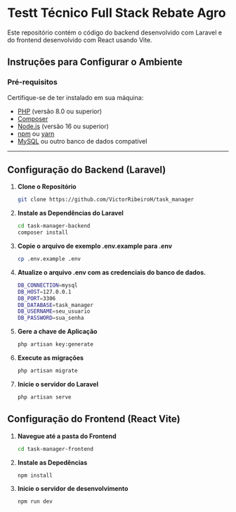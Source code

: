 # Testt Técnico Full Stack Rebate Agro

Este repositório contém o código do backend desenvolvido com Laravel e do frontend desenvolvido com React usando Vite.

## Instruções para Configurar o Ambiente

### Pré-requisitos

Certifique-se de ter instalado em sua máquina:
- [PHP](https://www.php.net/downloads) (versão 8.0 ou superior)
- [Composer](https://getcomposer.org/download/)
- [Node.js](https://nodejs.org) (versão 16 ou superior)
- [npm](https://www.npmjs.com/) ou [yarn](https://yarnpkg.com/)
- [MySQL](https://dev.mysql.com/downloads/) ou outro banco de dados compatível

---

## Configuração do Backend (Laravel)

1. **Clone o Repositório**
   ```bash
   git clone https://github.com/VictorRibeiroH/task_manager
2. **Instale as Dependências do Laravel**
   ```bash
   cd task-manager-backend
   composer install
3. **Copie o arquivo de exemplo .env.example para .env**
    ```bash
    cp .env.example .env
4. **Atualize o arquivo .env com as credenciais do banco de dados.**
    ```bash
    DB_CONNECTION=mysql
    DB_HOST=127.0.0.1
    DB_PORT=3306
    DB_DATABASE=task_manager
    DB_USERNAME=seu_usuario
    DB_PASSWORD=sua_senha
5. **Gere a chave de Aplicação**
    ```bash
    php artisan key:generate
6. **Execute as migrações**
    ```bash
    php artisan migrate
7. **Inicie o servidor do Laravel**
    ```bash
    php artisan serve


## Configuração do Frontend (React Vite)
1. **Navegue até a pasta do Frontend**
    ```bash
    cd task-manager-frontend
2. **Instale as Depedências**
    ```bash
    npm install
3. **Inicie o servidor de desenvolvimento**
    ```bash
    npm run dev